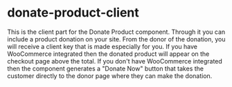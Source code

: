 # donate-product-client

This is the client part for the Donate Product component. Through it you can include a product donation on your site. From the donor of the donation, you will receive a client key that is made especially for you.
If you have WooCommerce integrated then the donated product will appear on the checkout page above the total.
If you don't have WooCommerce integrated then the component generates a "Donate Now" button that takes the customer directly to the donor page where they can make the donation.
